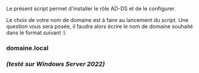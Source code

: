 Le présent script permet d'installer le rôle AD-DS et de le configurer.

Le choix de votre nom de domaine est à faire au lancement du script.
Une question vous sera posée, il faudra alors écrire le nom de domaine souhaité dans le format suivant :\

### **domaine.local**

### *(testé sur Windows Server 2022)*